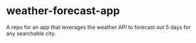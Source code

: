 # weather-forecast-app
A repo for an app that leverages the weather API to forecast out 5 days for any searchable city.
